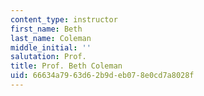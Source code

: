 ```yaml
---
content_type: instructor
first_name: Beth
last_name: Coleman
middle_initial: ''
salutation: Prof.
title: Prof. Beth Coleman
uid: 66634a79-63d6-2b9d-eb07-8e0cd7a8028f
---
```

